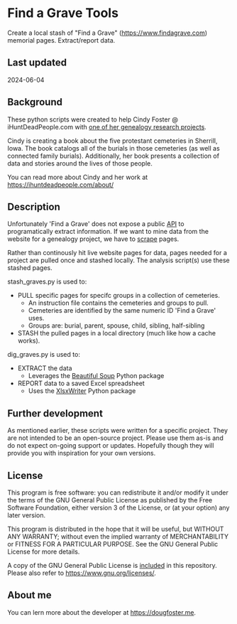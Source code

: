 # Find a Grave Tools
Create a local stash of "Find a Grave" (https://www.findagrave.com) memorial pages.
Extract/report data.
## Last updated
2024-06-04

## Background
These python scripts were created to help Cindy Foster @ iHuntDeadPeople.com with [one of her genealogy research projects](https://ihuntdeadpeople.com/let-us-help-with-your-genealogy-research/).

Cindy is creating a book about the five protestant cemeteries in Sherrill, Iowa. The book catalogs all of the burials in those cemeteries (as well as connected family burials). Additionally, her book presents a collection of data and stories around the lives of those people.

You can read more about Cindy and her work at https://ihuntdeadpeople.com/about/

## Description
Unfortunately 'Find a Grave' does not expose a public [API](https://en.wikipedia.org/wiki/API) to programatically extract information. If we want to mine data from the website for a genealogy project, we have to [scrape](https://en.wikipedia.org/wiki/Web_scraping) pages.

Rather than continously hit live website pages for data, pages needed for a project are pulled once and stashed locally. The analysis script(s) use these stashed pages.

stash_graves.py is used to:
- PULL specific pages for specifc groups in a collection of cemeteries.
	- An instruction file contains the cemeteries and groups to pull.
	- Cemeteries are identified by the same numeric ID 'Find a Grave' uses. 
	- Groups are: burial, parent, spouse, child, sibling, half-sibling
- STASH the pulled pages in a local directory (much like how a cache works).

dig_graves.py is used to:
- EXTRACT the data
	- Leverages the [Beautiful Soup](https://pypi.org/project/beautifulsoup4/) Python package
- REPORT data to a saved Excel spreadsheet
	- Uses the [XlsxWriter](https://pypi.org/project/XlsxWriter/) Python package

## Further development
As mentioned earlier, these scripts were written for a specific project. They are not intended to be an open-source project. Please use them as-is and do not expect on-going support or updates. Hopefully though they will provide you with inspiration for your own versions.
## License
This program is free software: you can redistribute it and/or modify it under the terms of the GNU General Public License as published by the Free Software Foundation, either version 3 of the License, or (at your option) any later version.

This program is distributed in the hope that it will be useful, but WITHOUT ANY WARRANTY; without even the implied warranty of MERCHANTABILITY or FITNESS FOR A PARTICULAR PURPOSE. See the GNU General Public License for more details.

A copy of the GNU General Public License is [included](LICENSE.txt) in this repository. Please also refer to https://www.gnu.org/licenses/.
## About me
You can lern more about the developer at https://dougfoster.me.
